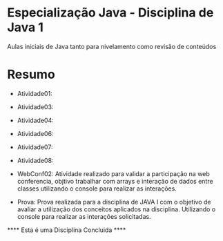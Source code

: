 # Especialização Java - Disciplina de Java 1

Aulas iniciais de Java tanto para nivelamento como revisão de conteúdos 

# Resumo
* Atividade01:

* Atividade03:

* Atividade04:

* Atividade06: 

* Atividade07: 

* Atividade08:

* WebConf02: Atividade realizado para validar a participação na web conferencia, objtivo trabalhar com arrays e interação de dados entre classes utilizando o console para realizar as interações.

* Prova: Prova realizada para a disciplina de JAVA I com o objetivo de avaliar a utilização dos conceitos aplicados na disciplina. Utilizando o console para realizar as interações solicitadas.

**** Esta é uma Disciplina Concluida ****
